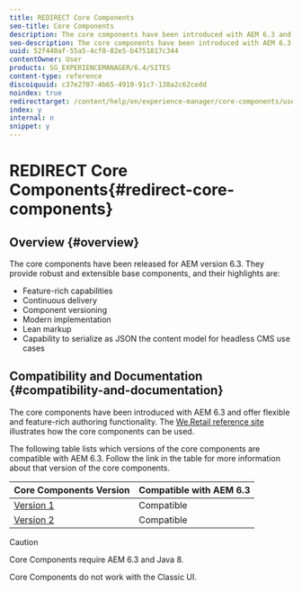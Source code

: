 ```yaml
---
title: REDIRECT Core Components
seo-title: Core Components
description: The core components have been introduced with AEM 6.3 and offer flexible and feature-rich authoring functionality. 
seo-description: The core components have been introduced with AEM 6.3 and offer flexible and feature-rich authoring functionality. 
uuid: 52f440af-55a5-4cf0-82e5-b4751817c344
contentOwner: User
products: SG_EXPERIENCEMANAGER/6.4/SITES
content-type: reference
discoiquuid: c37e2707-4b65-4910-91c7-138a2c62cedd
noindex: true
redirecttarget: /content/help/en/experience-manager/core-components/user-guide
index: y
internal: n
snippet: y
---
```


# REDIRECT Core Components{#redirect-core-components}

## Overview {#overview}

The core components have been released for AEM version 6.3. They provide robust and extensible base components, and their highlights are:

* Feature-rich capabilities
* Continuous delivery
* Component versioning
* Modern implementation
* Lean markup
* Capability to serialize as JSON the content model for headless CMS use cases

## Compatibility and Documentation {#compatibility-and-documentation}

The core components have been introduced with AEM 6.3 and offer flexible and feature-rich authoring functionality. The [We.Retail reference site](../../../sites/developing/using/we-retail.md) illustrates how the core components can be used.

The following table lists which versions of the core components are compatible with AEM 6.3. Follow the link in the table for more information about that version of the core components.

| **Core Components Version** |**Compatible with AEM 6.3** |
|---|---|
| [Version 1](https://helpx.adobe.com/experience-manager/core-components/using/versions.html) |Compatible |
| [Version 2](https://helpx.adobe.com/experience-manager/core-components/using/versions.html) |Compatible |

>[!CAUTION]
>
>Core Components require AEM 6.3 and Java 8.
>
>Core Components do not work with the Classic UI.

